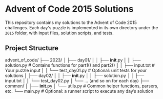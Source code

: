 # Advent of Code 2015 Solutions

This repository contains my solutions to the Advent of Code 2015
challenges. Each day's puzzle is implemented in its own directory under
the `2015` folder, with input files, solution scripts, and tests.

## Project Structure
advent_of_code/
├── 2023/
│   ├── day01/
│   │   ├── __init__.py
│   │   ├── solution.py      # Contains functions for part1() and part2()
│   │   ├── input.txt        # Your puzzle input
│   │   └── test_day01.py    # Optional: unit tests for your solutions
│   ├── day02/
│   │   ├── __init__.py
│   │   ├── solution.py
│   │   ├── input.txt
│   │   └── test_day02.py
│   └── ... (and so on for each day)
├── common/
│   ├── __init__.py
│   └── utils.py           # Common helper functions, parsers, etc.
└── main.py                # Optional: a runner script to execute any day’s solution

